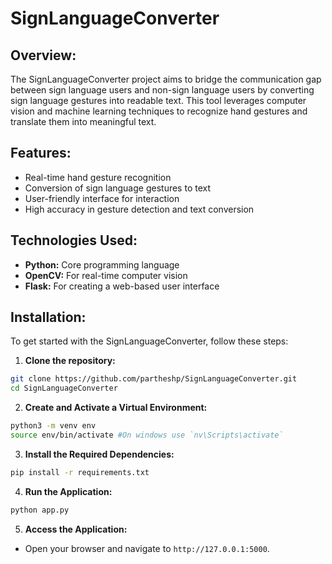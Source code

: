 # SignLanguageConverter

## Overview:
The SignLanguageConverter project aims to bridge the communication gap between sign language users and non-sign language users by converting sign language gestures into readable text. This tool leverages computer vision and machine learning techniques to recognize hand gestures and translate them into meaningful text.

## Features:
* Real-time hand gesture recognition
* Conversion of sign language gestures to text
* User-friendly interface for interaction
* High accuracy in gesture detection and text conversion

## Technologies Used:
* **Python:** Core programming language
* **OpenCV:** For real-time computer vision
* **Flask:** For creating a web-based user interface

## Installation:
To get started with the SignLanguageConverter, follow these steps:
1. **Clone the repository:**
```bash
git clone https://github.com/partheshp/SignLanguageConverter.git
cd SignLanguageConverter
```
2. **Create and Activate a Virtual Environment:**
```bash
python3 -m venv env
source env/bin/activate #On windows use `nv\Scripts\activate`
```
3. **Install the Required Dependencies:**
```bash
pip install -r requirements.txt
```
4. **Run the Application:**
```bash
python app.py
```
5. **Access the Application:**
* Open your browser and navigate to `http://127.0.0.1:5000`.
